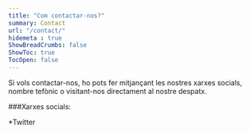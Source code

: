 ```yaml
---
title: "Com contactar-nos?"
summary: Contact
url: "/contact/"
hidemeta : true
ShowBreadCrumbs: false
ShowToc: true
TocOpen: false
---
```


Si vols contactar-nos, ho pots fer mitjançant les nostres xarxes socials, nombre tefònic o visitant-nos directament al nostre despatx.

###Xarxes socials:

*Twitter
